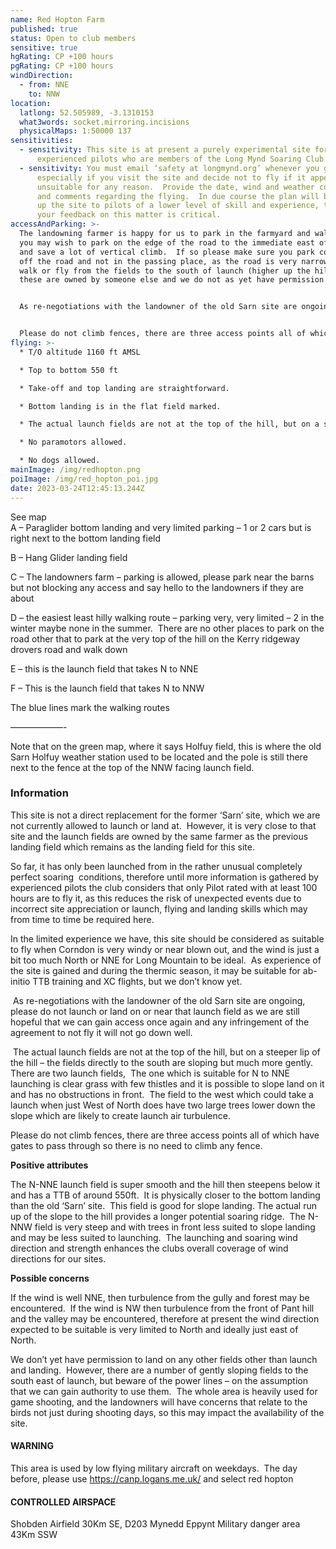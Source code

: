 ```yaml
---
name: Red Hopton Farm
published: true
status: Open to club members
sensitive: true
hgRating: CP +100 hours
pgRating: CP +100 hours
windDirection:
  - from: NNE
    to: NNW
location:
  latlong: 52.505989, -3.1310153
  what3words: socket.mirroring.incisions
  physicalMaps: 1:50000 137
sensitivities:
  - sensitivity: This site is at present a purely experimental site for highly
      experienced pilots who are members of the Long Mynd Soaring Club only
  - sensitivity: You must email ‘safety at longmynd.org’ whenever you go there,
      especially if you visit the site and decide not to fly if it appears
      unsuitable for any reason.  Provide the date, wind and weather conditions
      and comments regarding the flying.  In due course the plan will be to open
      up the site to pilots of a lower level of skill and experience, therefore
      your feedback on this matter is critical.
accessAndParking: >-
  The landowning farmer is happy for us to park in the farmyard and walk up, or
  you may wish to park on the edge of the road to the immediate east of launch
  and save a lot of vertical climb.  If so please make sure you park completely
  off the road and not in the passing place, as the road is very narrow.  Do not
  walk or fly from the fields to the south of launch (higher up the hill), as
  these are owned by someone else and we do not as yet have permission.


  As re-negotiations with the landowner of the old Sarn site are ongoing, please do not launch or land on or near that launch field as we are still hopeful that we can gain access once again and any infringement of the agreement to not fly it will not go down well.


  Please do not climb fences, there are three access points all of which have gates to pass through so there is no need to climb any fence.
flying: >-
  * T/O altitude 1160 ft AMSL

  * Top to bottom 550 ft

  * Take-off and top landing are straightforward.

  * Bottom landing is in the flat field marked.

  * The actual launch fields are not at the top of the hill, but on a steeper lip of the hill – the fields directly to the south are sloping but much more gently.  There are two launch fields,  The one which is suitable for N to NNE launching is clear grass with few thistles and it is possible to slope land on it and has no obstructions in front.  The field to the west which could take a launch when just West of North does have two large trees lower down the slope which are likely to create launch air turbulence.

  * No paramotors allowed.

  * No dogs allowed.
mainImage: /img/redhopton.png
poiImage: /img/red_hopton_poi.jpg
date: 2023-03-24T12:45:13.244Z
---
```

See map\
A – Paraglider bottom landing and very limited parking – 1 or 2 cars but is right next to the bottom landing field

B – Hang Glider landing field

C – The landowners farm – parking is allowed, please park near the barns but not blocking any access and say hello to the landowners if they are about

D – the easiest least hilly walking route – parking very, very limited – 2 in the winter maybe none in the summer.  There are no other places to park on the road other that to park at the very top of the hill on the Kerry ridgeway drovers road and walk down

E – this is the launch field that takes N to NNE

F – This is the launch field that takes N to NNW

The blue lines mark the walking routes

——————-

Note that on the green map, where it says Holfuy field, this is where the old Sarn Holfuy weather station used to be located and the pole is still there next to the fence at the top of the NNW facing launch field.

### Information

This site is not a direct replacement for the former ‘Sarn’ site, which we are not currently allowed to launch or land at.  However, it is very close to that site and the launch fields are owned by the same farmer as the previous landing field which remains as the landing field for this site.

So far, it has only been launched from in the rather unusual completely perfect soaring  conditions, therefore until more information is gathered by experienced pilots the club considers that only Pilot rated with at least 100 hours are to fly it, as this reduces the risk of unexpected events due to incorrect site appreciation or launch, flying and landing skills which may from time to time be required here.

In the limited experience we have, this site should be considered as suitable to fly when Corndon is very windy or near blown out, and the wind is just a bit too much North or NNE for Long Mountain to be ideal.  As experience of the site is gained and during the thermic season, it may be suitable for ab-initio TTB training and XC flights, but we don’t know yet.

 As re-negotiations with the landowner of the old Sarn site are ongoing, please do not launch or land on or near that launch field as we are still hopeful that we can gain access once again and any infringement of the agreement to not fly it will not go down well.

 The actual launch fields are not at the top of the hill, but on a steeper lip of the hill – the fields directly to the south are sloping but much more gently.  There are two launch fields,  The one which is suitable for N to NNE launching is clear grass with few thistles and it is possible to slope land on it and has no obstructions in front.  The field to the west which could take a launch when just West of North does have two large trees lower down the slope which are likely to create launch air turbulence.

Please do not climb fences, there are three access points all of which have gates to pass through so there is no need to climb any fence.

**Positive attributes**

The N-NNE launch field is super smooth and the hill then steepens below it and has a TTB of around 550ft.  It is physically closer to the bottom landing than the old ‘Sarn’ site.  This field is good for slope landing. The actual run up of the slope to the hill provides a longer potential soaring ridge.  The N-NNW field is very steep and with trees in front less suited to slope landing and may be less suited to launching.  The launching and soaring wind direction and strength enhances the clubs overall coverage of wind directions for our sites.

**Possible concerns**

If the wind is well NNE, then turbulence from the gully and forest may be encountered.  If the wind is NW then turbulence from the front of Pant hill and the valley may be encountered, therefore at present the wind direction expected to be suitable is very limited to North and ideally just east of North.

We don’t yet have permission to land on any other fields other than launch and landing.  However, there are a number of gently sloping fields to the south east of launch, but beware of the power lines – on the assumption that we can gain authority to use them.  The whole area is heavily used for game shooting, and the landowners will have concerns that relate to the birds not just during shooting days, so this may impact the availability of the site.

#### WARNING

This area is used by low flying military aircraft on weekdays.  The day before, please use <https://canp.logans.me.uk/> and select red hopton

#### CONTROLLED AIRSPACE

Shobden Airfield 30Km SE, D203 Mynedd Eppynt Military danger area 43Km SSW